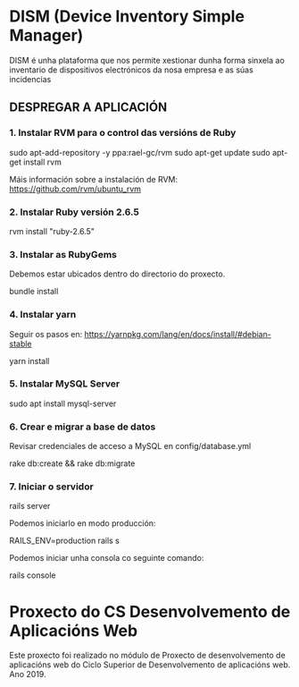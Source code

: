 # DISM (Device Inventory Simple Manager)

DISM é unha plataforma que nos permite xestionar dunha forma sinxela ao inventario de dispositivos electrónicos da nosa empresa e as súas incidencias

## DESPREGAR A APLICACIÓN

### 1. Instalar RVM para o control das versións de Ruby

  sudo apt-add-repository -y ppa:rael-gc/rvm
  sudo apt-get update
  sudo apt-get install rvm

Máis información sobre a instalación de RVM: https://github.com/rvm/ubuntu_rvm

### 2. Instalar Ruby versión 2.6.5

  rvm install "ruby-2.6.5"

### 3. Instalar as RubyGems
Debemos estar ubicados dentro do directorio do proxecto.

  bundle install

### 4. Instalar yarn
Seguir os pasos en: https://yarnpkg.com/lang/en/docs/install/#debian-stable

  yarn install

### 5. Instalar MySQL Server

  sudo apt install mysql-server

### 6. Crear e migrar a base de datos
Revisar credenciales de acceso a MySQL en config/database.yml

  rake db:create && rake db:migrate

### 7. Iniciar o servidor

  rails server

Podemos iniciarlo en modo producción:

  RAILS_ENV=production rails s

Podemos iniciar unha consola co seguinte comando:

  rails console


# Proxecto do CS Desenvolvemento de Aplicacións Web
Este proxecto foi realizado no módulo de Proxecto de desenvolvemento de aplicacións web do Ciclo Superior de Desenvolvemento de aplicacións web.
Ano 2019.
